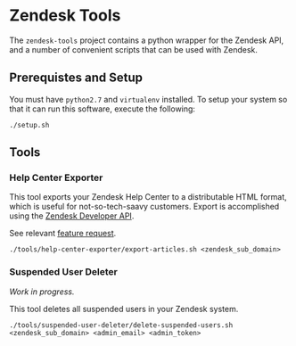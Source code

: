 # Zendesk Tools

The `zendesk-tools` project contains a python wrapper for the Zendesk API, and
a number of convenient scripts that can be used with Zendesk.

## Prerequistes and Setup

You must have `python2.7` and `virtualenv` installed. To setup your system so
that it can run this software, execute the following:

```
./setup.sh
```

## Tools

### Help Center Exporter

This tool exports your Zendesk Help Center to a distributable HTML format,
which is useful for not-so-tech-saavy customers. Export is accomplished using
the [Zendesk Developer API](https://developer.zendesk.com/).

See relevant [feature request](https://support.zendesk.com/entries/84241-Print-PDF-button-in-Forums).

```
./tools/help-center-exporter/export-articles.sh <zendesk_sub_domain>
```

### Suspended User Deleter

*Work in progress.*

This tool deletes all suspended users in your Zendesk system.

```
./tools/suspended-user-deleter/delete-suspended-users.sh <zendesk_sub_domain> <admin_email> <admin_token>
```
